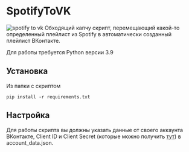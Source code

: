 # SpotifyToVK
![spotify to vk](https://user-images.githubusercontent.com/29358657/161388020-a20861a7-82c6-4d0b-a764-7b28219c22c5.svg)
Обходящий капчу скрипт, перемещающий какой-то определенный плейлист из Spotify в автоматически созданный плейлист ВКонтакте.

Для работы требуется Python версии 3.9

## Установка
Из папки с скриптом
```
pip install -r requirements.txt
```
## Настройка
Для работы скрипта вы должны указать данные от своего аккаунта ВКонтакте, Client ID и Client Secret (которые можно получить [тут](https://developer.spotify.com/dashboard)) в account_data.json.

